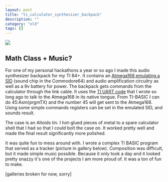 ```yaml
---
layout: post
title: "ti_calculator_synthesizer_backpack"
description: ""
category: "old"
tags: []
---
```



[![](http://www.hackniac.com/blog/wp-content/uploads/2011/07/tynth_side-1024x768.jpg)](http://www.hackniac.com/blog/wp-content/uploads/2011/07/tynth_side.jpg)


## Math Class + Music?

For one of my personal hackathons a year or so ago I made this audio synthesizer backpack for my TI 84+. It contains an [Atmega168 emulating a SID](http://www.roboterclub-freiburg.de/atmega_sound/atmegaSID.html) (sound chip in the Commodore64) and audio amplification circuitry as well as a 9v battery for power. The backpack gets commands from the calculator through the link cable. It uses the [TI UART code](http://www.hackniac.com/posts/ti-83-uart.html) that I wrote so long ago to talk to the Atmega168 in its native tongue. From TI-BASIC I can do 45:Asm(prgmTX) and the number 45 will get sent to the Atmega168. Using some simple commands registers can be set in the emulated SID, and sounds result.

The case is an Altoids tin. I hot-glued pieces of metal to a spare calculator shell that I had so that I could bolt the case on. It worked pretty well and made the final result significantly more polished.

It was quite fun to mess around with. I wrote a complex TI BASIC program that served as a tracker (picture in gallery below). Composition was difficult, but it made simple music possible. Because it only took a day and it looked pretty snazzy it's one of the projects I am more proud of. It was a ton of fun to make.

[galleries broken for now, sorry]

